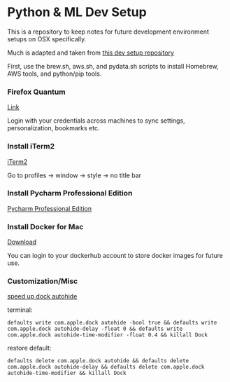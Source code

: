 # Python & ML Dev Setup

This is a repository to keep notes for future development environment setups on OSX specifically.

Much is adapted and taken from [this dev setup repository](https://github.com/donnemartin/dev-setup)

First, use the brew.sh, aws.sh, and pydata.sh scripts to install Homebrew, AWS tools, and python/pip tools. 

### Firefox Quantum
[Link](https://www.mozilla.org/en-US/firefox/)

Login with your credentials across machines to sync settings, personalization, bookmarks etc. 

### Install iTerm2
[iTerm2](https://www.iterm2.com/)

Go to profiles -> window -> style -> no title bar

### Install Pycharm Professional Edition
[Pycharm Professional Edition](https://www.jetbrains.com/pycharm/)

### Install Docker for Mac
[Download](https://www.docker.com/docker-mac)

You can login to your dockerhub account to store docker images for future use.

### Customization/Misc
[speed up dock autohide](http://www.idownloadblog.com/2015/02/14/auto-hide-dock-no-delay-mac/)

terminal:
```
defaults write com.apple.dock autohide -bool true && defaults write com.apple.dock autohide-delay -float 0 && defaults write com.apple.dock autohide-time-modifier -float 0.4 && killall Dock
```
restore default:

```
defaults delete com.apple.dock autohide && defaults delete com.apple.dock autohide-delay && defaults delete com.apple.dock autohide-time-modifier && killall Dock
```
